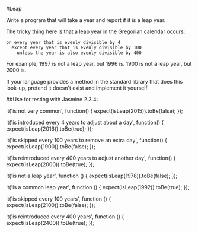 #Leap

Write a program that will take a year and report if it is a leap year.

The tricky thing here is that a leap year in the Gregorian calendar occurs:

```plain
on every year that is evenly divisible by 4
  except every year that is evenly divisible by 100
    unless the year is also evenly divisible by 400
```

For example, 1997 is not a leap year, but 1996 is.  1900 is not a leap
year, but 2000 is.

If your language provides a method in the standard library that does
this look-up, pretend it doesn't exist and implement it yourself.

##Use for testing with Jasmine 2.3.4:


  it('is not very common', function() {
    expect(isLeap(2015)).toBe(false);
  });

  it('is introduced every 4 years to adjust about a day', function() {
    expect(isLeap(2016)).toBe(true);
  });

  it('is skipped every 100 years to remove an extra day', function() {
    expect(isLeap(1900)).toBe(false);
  });

  it('is reintroduced every 400 years to adjust another day', function() {
    expect(isLeap(2000)).toBe(true);
  });

  it('is not a leap year', function () {
    expect(isLeap(1978)).toBe(false);
  });

  it('is a common leap year', function () {
    expect(isLeap(1992)).toBe(true);
  });

  it('is skipped every 100 years', function () {
    expect(isLeap(2100)).toBe(false);
  });

  it('is reintroduced every 400 years', function () {
    expect(isLeap(2400)).toBe(true);
  });
